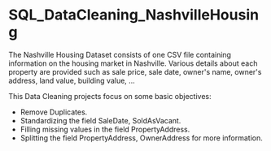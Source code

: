 # SQL_DataCleaning_NashvilleHousing
The Nashville Housing Dataset consists of one CSV file containing information on the housing market in Nashville. Various details about each property are provided such as sale price, sale date, owner's name, owner's address, land value, building value, ...

This Data Cleaning projects focus on some basic objectives:
- Remove Duplicates.
- Standardizing the field SaleDate, SoldAsVacant.
- Filling missing values in the field PropertyAddress. 
- Splitting the field PropertyAddress, OwnerAddress for more information.
